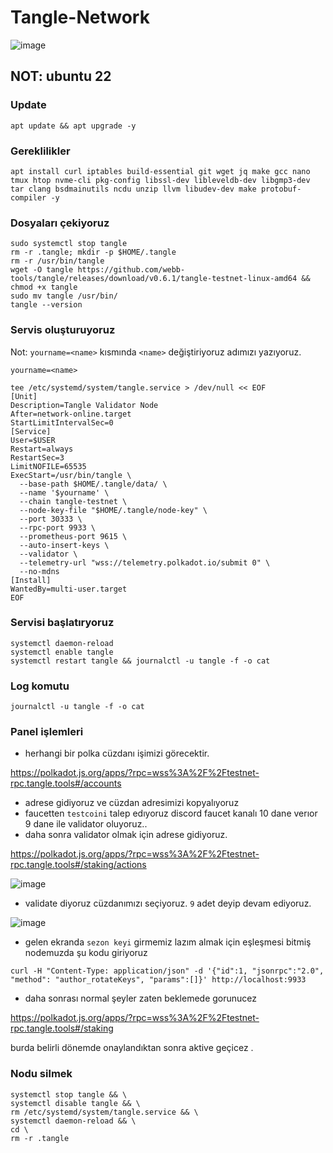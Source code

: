 # Tangle-Network

![image](https://github.com/molla202/Tangle-Network/assets/91562185/65a58a93-a5a4-4507-b789-7adeee085311)


## NOT: ubuntu 22
### Update
```
apt update && apt upgrade -y
```
### Gereklilikler
```
apt install curl iptables build-essential git wget jq make gcc nano tmux htop nvme-cli pkg-config libssl-dev libleveldb-dev libgmp3-dev tar clang bsdmainutils ncdu unzip llvm libudev-dev make protobuf-compiler -y
```
### Dosyaları çekiyoruz
```
sudo systemctl stop tangle
rm -r .tangle; mkdir -p $HOME/.tangle
rm -r /usr/bin/tangle
wget -O tangle https://github.com/webb-tools/tangle/releases/download/v0.6.1/tangle-testnet-linux-amd64 && chmod +x tangle
sudo mv tangle /usr/bin/
tangle --version
```


### Servis oluşturuyoruz
Not: `yourname=<name>` kısmında `<name>` değiştiriyoruz adımızı yazıyoruz.
```
yourname=<name>
```
```
tee /etc/systemd/system/tangle.service > /dev/null << EOF
[Unit]
Description=Tangle Validator Node
After=network-online.target
StartLimitIntervalSec=0
[Service]
User=$USER
Restart=always
RestartSec=3
LimitNOFILE=65535
ExecStart=/usr/bin/tangle \
  --base-path $HOME/.tangle/data/ \
  --name '$yourname' \
  --chain tangle-testnet \
  --node-key-file "$HOME/.tangle/node-key" \
  --port 30333 \
  --rpc-port 9933 \
  --prometheus-port 9615 \
  --auto-insert-keys \
  --validator \
  --telemetry-url "wss://telemetry.polkadot.io/submit 0" \
  --no-mdns
[Install]
WantedBy=multi-user.target
EOF
```
### Servisi başlatıryoruz
```
systemctl daemon-reload
systemctl enable tangle
systemctl restart tangle && journalctl -u tangle -f -o cat
```
### Log komutu
```
journalctl -u tangle -f -o cat
```
### Panel işlemleri
* herhangi bir polka cüzdanı işimizi görecektir.

https://polkadot.js.org/apps/?rpc=wss%3A%2F%2Ftestnet-rpc.tangle.tools#/accounts

* adrese gidiyoruz ve cüzdan adresimizi kopyalıyoruz
* faucetten `testcoini` talep edıyoruz discord faucet kanalı 10 dane verıor 9 dane ile validator oluyoruz..
* daha sonra validator olmak için adrese gidiyoruz.

https://polkadot.js.org/apps/?rpc=wss%3A%2F%2Ftestnet-rpc.tangle.tools#/staking/actions

![image](https://github.com/Core-Node-Team/Testnet-TR/assets/91562185/f7d61eb9-3484-442c-8031-450b5b8eed8c)


* validate diyoruz cüzdanımızı seçiyoruz. `9` adet deyip devam ediyoruz.

![image](https://github.com/Core-Node-Team/Testnet-TR/assets/91562185/4a284c8a-96de-4ea1-ae75-33c8c681c010)


* gelen ekranda `sezon keyi` girmemiz lazım almak için eşleşmesi bitmiş nodemuzda şu kodu giriyoruz

```
curl -H "Content-Type: application/json" -d '{"id":1, "jsonrpc":"2.0", "method": "author_rotateKeys", "params":[]}' http://localhost:9933
```

* daha sonrası normal şeyler zaten beklemede gorunucez 

https://polkadot.js.org/apps/?rpc=wss%3A%2F%2Ftestnet-rpc.tangle.tools#/staking

burda belirli dönemde onaylandıktan sonra aktive geçicez .



### Nodu silmek
```
systemctl stop tangle && \
systemctl disable tangle && \
rm /etc/systemd/system/tangle.service && \
systemctl daemon-reload && \
cd \
rm -r .tangle
```

